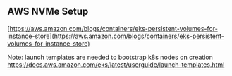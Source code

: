 ## AWS NVMe Setup

[https://aws.amazon.com/blogs/containers/eks-persistent-volumes-for-instance-store](https://aws.amazon.com/blogs/containers/eks-persistent-volumes-for-instance-store)

Note: launch templates are needed to bootstrap k8s nodes on creation
https://docs.aws.amazon.com/eks/latest/userguide/launch-templates.html
